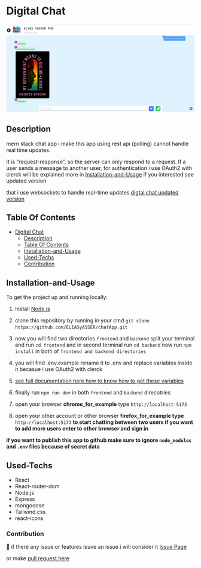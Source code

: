 # Digital Chat
![Digital Chat ](./ex.png)
## Description
mern stack chat app   i make this app using rest api (polling) cannot handle real time updates.

It is “request-response”, so the server can only respond to a request. If a user sends a message to another user,
for authentication i use OAuth2 with clerck will be explained more in [Installation-and-Usage](#Installation-and-Usage)  if you interested see updated  version 

that i use websockets to handle real-time updates [digtal chat updated version](#chatting)    

## Table Of Contents
- [Digital Chat](#digital-chat)
  - [Description](#description)
  - [Table Of Contents](#table-of-contents)
  - [Installation-and-Usage](#installation-and-usage)
  - [Used-Techs](#used-techs)
  - [Contribution](#contribution)
## Installation-and-Usage
To get the project up and running locally:
1. Install [Node.js](https://nodejs.org/en/)

2. clone this repository by running in your cmd `git clone https://github.com/ELIASyASSER/chatApp.git`
  
3. now you will find two directories `frontend` and `backend` split your terminal and run `cd frontend` and in  second terminal run `cd backend` now run `npm install` in both of `frontend and backend directories`

4. you will find .env.example rename it to .env and replace variables inside it becasue i use OAuth2 with clerck

5. [see full documentation here how to know how to get these variables](https://clerk.com/blog/oauth2-react-user-authorization#get-your-google-client-id-and-secret) 

6. finally run `npm run dev` in both `frontend` and `backend` direcotries

7. open your browser  **chrome_for_example** type `http://localhost:5173`

8. open your other account or other browser  **firefox_for_example type** `http://localhost:5173` **to start chatting between two users if you want to add more users enter to other browser and sign in** 

**if you want to publish this app to  github make sure to ignore `node_modules` and `.env` files because of secret data**   
## Used-Techs 
- React
- React-router-dom
- Node.js
- Express
- mongooose
- Tailwind.css
- react-icons
  
### Contribution
🤝
if there any issue or features leave an issue i will consider it [Issue Page]([issues/](https://github.com/ELIASyASSER/chatApp/issues))

or make [pull request here ](https://github.com/ELIASyASSER/chatApp/pulls)
